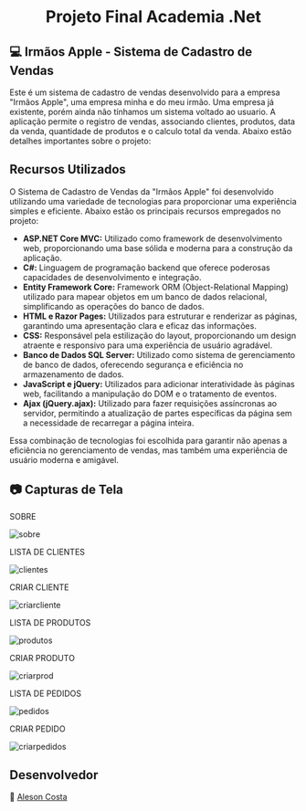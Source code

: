 <h1 align="center"> Projeto Final Academia .Net

## :computer: Irmãos Apple - Sistema de Cadastro de Vendas

Este é um sistema de cadastro de vendas desenvolvido para a empresa "Irmãos Apple", uma empresa minha e do meu irmão.
Uma empresa já existente, porém ainda não tínhamos um sistema voltado ao usuario. A aplicação permite o registro de vendas, associando clientes, produtos, data da venda, quantidade de produtos e o calculo total da venda.
Abaixo estão detalhes importantes sobre o projeto:

## Recursos Utilizados

O Sistema de Cadastro de Vendas da "Irmãos Apple" foi desenvolvido utilizando uma variedade de tecnologias para proporcionar uma experiência simples e eficiente. Abaixo estão os principais recursos empregados no projeto:

- **ASP.NET Core MVC:** Utilizado como framework de desenvolvimento web, proporcionando uma base sólida e moderna para a construção da aplicação.
- **C#:** Linguagem de programação backend que oferece poderosas capacidades de desenvolvimento e integração.
- **Entity Framework Core:** Framework ORM (Object-Relational Mapping) utilizado para mapear objetos em um banco de dados relacional, simplificando as operações do banco de dados.
- **HTML e Razor Pages:** Utilizados para estruturar e renderizar as páginas, garantindo uma apresentação clara e eficaz das informações.
- **CSS:** Responsável pela estilização do layout, proporcionando um design atraente e responsivo para uma experiência de usuário agradável.
- **Banco de Dados SQL Server:** Utilizado como sistema de gerenciamento de banco de dados, oferecendo segurança e eficiência no armazenamento de dados.
- **JavaScript e jQuery:** Utilizados para adicionar interatividade às páginas web, facilitando a manipulação do DOM e o tratamento de eventos.
- **Ajax (jQuery.ajax):** Utilizado para fazer requisições assíncronas ao servidor, permitindo a atualização de partes específicas da página sem a necessidade de recarregar a página inteira.
  
<p>Essa combinação de tecnologias foi escolhida para garantir não apenas a eficiência no gerenciamento de vendas, mas também uma experiência de usuário moderna e amigável.</p>

## :camera: Capturas de Tela 
<p>SOBRE</p>
<p <a href="https://ibb.co/PwNV4mZ"><img src="https://i.ibb.co/72X0VYJ/sobre.png" alt="sobre" border="0"></a></p>
<p>LISTA DE CLIENTES</p>
<p <a href="https://ibb.co/tL0CbFs"><img src="https://i.ibb.co/FHQ7BCw/clientes.png" alt="clientes" border="0"></a></p>
<p>CRIAR CLIENTE</p>
<p <a href="https://ibb.co/gJmDRzB"><img src="https://i.ibb.co/cQkNrD7/criarcliente.png" alt="criarcliente" border="0"></a></p>
<p>LISTA DE PRODUTOS</p>
<p <a href="https://ibb.co/LzL9tCw"><img src="https://i.ibb.co/FbS8wBv/produtos.png" alt="produtos" border="0"></a></p>
<p>CRIAR PRODUTO</p>
<p <a href="https://ibb.co/hc9gCM9"><img src="https://i.ibb.co/68wyNZw/criarprod.png" alt="criarprod" border="0"></a></p>
<p>LISTA DE PEDIDOS</p>
<p <a href="https://ibb.co/ZfpQy3B"><img src="https://i.ibb.co/L0XT4Mx/pedidos.png" alt="pedidos" border="0"></a></p>
<p>CRIAR PEDIDO</p>
<p <a href="https://ibb.co/BNGQJxY"><img src="https://i.ibb.co/6B8TSxq/criarpedidos.png" alt="criarpedidos" border="0"></a></p>


## Desenvolvedor
:boy: [Aleson Costa](https://github.com/alesoncosta)

